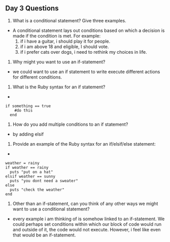 ## Day 3 Questions

1. What is a conditional statement? Give three examples.  
* A conditional statement lays out conditions based on which a decision is made if the condition is met. For example:  
  1. if i have a guitar, i should play it for people.  
  1. if i am above 18 and eligible, I should vote.  
  1. if i prefer cats over dogs, i need to rethink my choices in life.

1. Why might you want to use an if-statement?  
* we could want to use an if statement to write execute different actions for different conditions.

1. What is the Ruby syntax for an if statement?  
*
``` 
if something == true
    #do this
  end
```  

1. How do you add multiple conditions to an if statement?  
* by adding elsif

1. Provide an example of the Ruby syntax for an if/elsif/else statement:  
*
```
weather = rainy
if weather == rainy
  puts "put on a hat"
elsif weather == sunny
  puts "you dont need a sweater"
else
  puts "check the weather"
end
```    

1. Other than an if-statement, can you think of any other ways we might want to use a conditional statement?  
* every example i am thinking of is somehow linked to an if-statement. We could perhaps set conditions within which our block of code would run and outside of it, the code would not execute. However, i feel like even that would be an if-statement.
